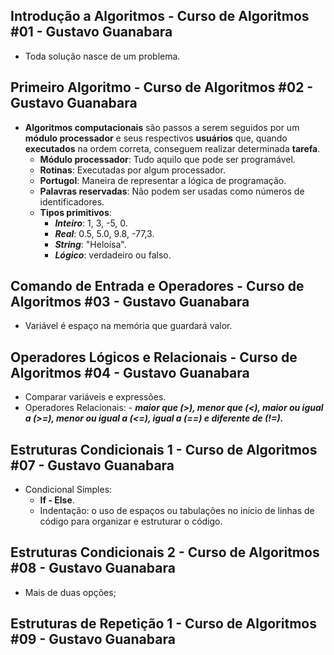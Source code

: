 ## Introdução a Algoritmos - Curso de Algoritmos #01 - Gustavo Guanabara
- Toda solução nasce de um problema.

## Primeiro Algoritmo - Curso de Algoritmos #02 - Gustavo Guanabara
- **Algoritmos computacionais** são passos a serem seguidos por um **módulo processador** e seus respectivos **usuários** que, quando **executados** na ordem correta, conseguem realizar determinada **tarefa**.
    - **Módulo processador**: Tudo aquilo que pode ser programável.
    - **Rotinas**: Executadas por algum processador.
    - **Portugol**: Maneira de representar a lógica de programação.
    - **Palavras reservadas**: Não podem ser usadas como números de identificadores.
    - **Tipos primitivos**: 
        - ***Inteiro***: 1, 3, -5, 0.
        - ***Real***: 0.5, 5.0, 9.8, -77,3.
        - ***String***: "Heloísa".
        - ***Lógico***: verdadeiro ou falso.
## Comando de Entrada e Operadores - Curso de Algoritmos #03 - Gustavo Guanabara
- Variável é espaço na memória que guardará valor.
## Operadores Lógicos e Relacionais - Curso de Algoritmos #04 - Gustavo Guanabara
- Comparar variáveis e expressões.
- Operadores Relacionais: 
        - ***maior que **(>)**, menor que **(<)**, maior ou igual a **(>=)**, menor ou igual a **(<=)**, igual a **(==)** e diferente de **(!=)**.***
## Estruturas Condicionais 1 - Curso de Algoritmos #07 - Gustavo Guanabara
- Condicional Simples:
    - **If - Else**.
    - Indentação: o uso de espaços ou tabulações no início de linhas de código para organizar e estruturar o código.
## Estruturas Condicionais 2 - Curso de Algoritmos #08 - Gustavo Guanabara
- Mais de duas opções;
## Estruturas de Repetição 1 - Curso de Algoritmos #09 - Gustavo Guanabara


